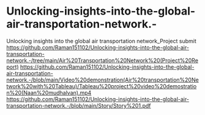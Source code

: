 # Unlocking-insights-into-the-global-air-transportation-network.-
Unlocking insights into the global air transportation network_Project submit
https://github.com/Raman151102/Unlocking-insights-into-the-global-air-transportation-network.-/tree/main/Air%20Transportation%20Network%20(Project%20Report)
https://github.com/Raman151102/Unlocking-insights-into-the-global-air-transportation-network.-/blob/main/Video%20demonstration(Air%20transportation%20Network%20with%20Tableau)/Tableau%20project%20video%20demostration%20(Naan%20mudhalvan).mp4
https://github.com/Raman151102/Unlocking-insights-into-the-global-air-transportation-network.-/blob/main/Story/Story%201.pdf
